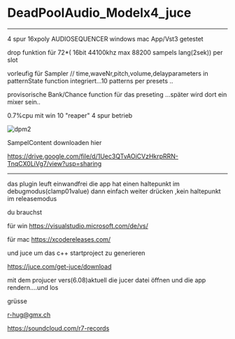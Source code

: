 # DeadPoolAudio_Modelx4_juce
****************************************************************************************************************
4 spur 16xpoly AUDIOSEQUENCER windows mac App/Vst3 getestet 

drop funktion für 72*( 16bit 44100khz max 88200 sampels lang(2sek)) per slot 

vorleufig für Sampler // time,waveNr,pitch,volume,delayparameters in patternState function integriert...10 patterns per presets ..

provisorische Bank/Chance function für das preseting ...später wird dort ein mixer sein..

0.7%cpu mit win 10 "reaper" 4 spur betrieb


![dpm2](https://user-images.githubusercontent.com/13609732/139586179-2b4bd5e5-59c5-4a03-a7e1-c0f52a41909d.PNG)


SampelContent downloaden hier

https://drive.google.com/file/d/1Uec3QTvAOiCVzHkrpRRN-TnqCX0LiVg7/view?usp=sharing

******************************************************************************************************************

das plugin leuft einwandfrei die app hat einen haltepunkt im debugmodus(clamp01value)
dann einfach weiter drücken ,kein haltepunkt im releasemodus

du brauchst


für win https://visualstudio.microsoft.com/de/vs/


für mac https://xcodereleases.com/


            
und juce um das c++ startproject zu generieren



https://juce.com/get-juce/download


mit dem projucer vers(6.08)aktuell die jucer datei öffnen 
und die app rendern....und los

grüsse

r-hug@gmx.ch


https://soundcloud.com/r7-records

